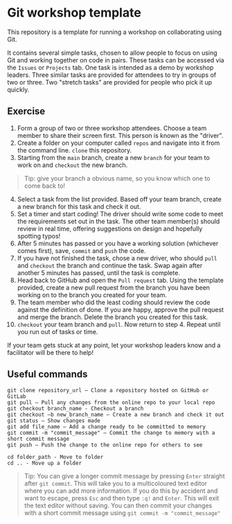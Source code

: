 # Git workshop template
This repository is a template for running a workshop on collaborating using Git.

It contains several simple tasks, chosen to allow people to focus on using Git and working together on code in pairs.
These tasks can be accessed via the `Issues` or `Projects` tab.
One task is intended as a demo by workshop leaders. Three similar tasks are provided for attendees to try in groups of two or three. Two "stretch tasks" are provided for people who pick it up quickly.

## Exercise
1. Form a group of two or three workshop attendees. Choose a team member to share their screen first. This person is known as the "driver".
2. Create a folder on your computer called `repos` and navigate into it from the command line. `clone` this repository.
3. Starting from the `main` branch, create a new `branch` for your team to work on and `checkout` the new branch.
> Tip: give your branch a obvious name, so you know which one to come back to!
4. Select a task from the list provided. Based off your team branch, create a new branch for this task and check it out.
5. Set a timer and start coding! The driver should write some code to meet the requirements set out in the task. The other team member(s) should review in real time, offering suggestions on design and hopefully spotting typos!
6. After 5 minutes has passed or you have a working solution (whichever comes first), save, `commit` and `push` the code.
7. If you have not finished the task, chose a new driver, who should `pull` and `checkout` the branch and continue the task. Swap again after another 5 minutes has passed, until the task is complete.
8. Head back to GitHub and open the `Pull request` tab. Using the template provided, create a new pull request from the branch you have been working on to the branch you created for your team.
9. The team member who did the least coding should review the code against the definition of done. If you are happy, approve the pull request and merge the branch. Delete the branch you created for this task.
10. `checkout` your team branch and `pull`. Now return to step 4. Repeat until you run out of tasks or time.

If your team gets stuck at any point, let your workshop leaders know and a facilitator will be there to help!

## Useful commands 
```
git clone repository_url – Clone a repository hosted on GitHub or GitLab
git pull – Pull any changes from the online repo to your local repo
git checkout branch_name - Checkout a branch
git checkout –b new_branch_name – Create a new branch and check it out
git status – Show changes made
git add file_name – Add a change ready to be committed to memory
git commit -m "commit_message" – Commit the change to memory with a short commit message
git push – Push the change to the online repo for others to see
```
```
cd folder_path - Move to folder
cd .. - Move up a folder
```
> Tip: You can give a longer commit message by pressing `Enter` straight after `git commit`. This will take you to a multicoloured text editor where you can add more information. If you do this by accident and want to escape, press `Esc` and then type `:q!` and `Enter`. This will exit the text editor without saving. You can then commit your changes with a short commit message using `git commit -m "commit_message"`
